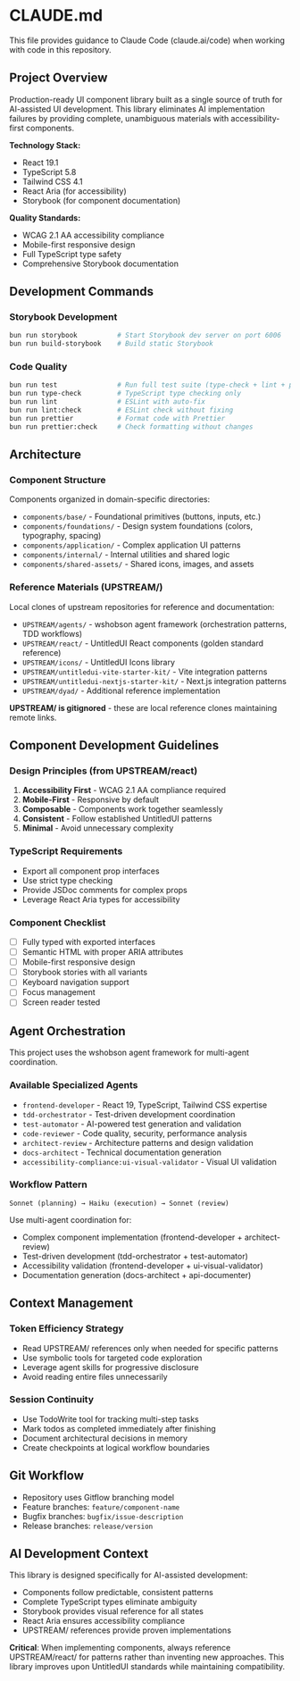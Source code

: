 # CLAUDE.md

This file provides guidance to Claude Code (claude.ai/code) when working with code in this repository.

## Project Overview

Production-ready UI component library built as a single source of truth for AI-assisted UI development. This library eliminates AI implementation failures by providing complete, unambiguous materials with accessibility-first components.

**Technology Stack:**

- React 19.1
- TypeScript 5.8
- Tailwind CSS 4.1
- React Aria (for accessibility)
- Storybook (for component documentation)

**Quality Standards:**

- WCAG 2.1 AA accessibility compliance
- Mobile-first responsive design
- Full TypeScript type safety
- Comprehensive Storybook documentation

## Development Commands

### Storybook Development

```bash
bun run storybook          # Start Storybook dev server on port 6006
bun run build-storybook    # Build static Storybook
```

### Code Quality

```bash
bun run test               # Run full test suite (type-check + lint + prettier)
bun run type-check         # TypeScript type checking only
bun run lint               # ESLint with auto-fix
bun run lint:check         # ESLint check without fixing
bun run prettier           # Format code with Prettier
bun run prettier:check     # Check formatting without changes
```

## Architecture

### Component Structure

Components organized in domain-specific directories:

- `components/base/` - Foundational primitives (buttons, inputs, etc.)
- `components/foundations/` - Design system foundations (colors, typography, spacing)
- `components/application/` - Complex application UI patterns
- `components/internal/` - Internal utilities and shared logic
- `components/shared-assets/` - Shared icons, images, and assets

### Reference Materials (UPSTREAM/)

Local clones of upstream repositories for reference and documentation:

- `UPSTREAM/agents/` - wshobson agent framework (orchestration patterns, TDD workflows)
- `UPSTREAM/react/` - UntitledUI React components (golden standard reference)
- `UPSTREAM/icons/` - UntitledUI Icons library
- `UPSTREAM/untitledui-vite-starter-kit/` - Vite integration patterns
- `UPSTREAM/untitledui-nextjs-starter-kit/` - Next.js integration patterns
- `UPSTREAM/dyad/` - Additional reference implementation

**UPSTREAM/ is gitignored** - these are local reference clones maintaining remote links.

## Component Development Guidelines

### Design Principles (from UPSTREAM/react)

1. **Accessibility First** - WCAG 2.1 AA compliance required
2. **Mobile-First** - Responsive by default
3. **Composable** - Components work together seamlessly
4. **Consistent** - Follow established UntitledUI patterns
5. **Minimal** - Avoid unnecessary complexity

### TypeScript Requirements

- Export all component prop interfaces
- Use strict type checking
- Provide JSDoc comments for complex props
- Leverage React Aria types for accessibility

### Component Checklist

- [ ] Fully typed with exported interfaces
- [ ] Semantic HTML with proper ARIA attributes
- [ ] Mobile-first responsive design
- [ ] Storybook stories with all variants
- [ ] Keyboard navigation support
- [ ] Focus management
- [ ] Screen reader tested

## Agent Orchestration

This project uses the wshobson agent framework for multi-agent coordination.

### Available Specialized Agents

- `frontend-developer` - React 19, TypeScript, Tailwind CSS expertise
- `tdd-orchestrator` - Test-driven development coordination
- `test-automator` - AI-powered test generation and validation
- `code-reviewer` - Code quality, security, performance analysis
- `architect-review` - Architecture patterns and design validation
- `docs-architect` - Technical documentation generation
- `accessibility-compliance:ui-visual-validator` - Visual UI validation

### Workflow Pattern

```
Sonnet (planning) → Haiku (execution) → Sonnet (review)
```

Use multi-agent coordination for:

- Complex component implementation (frontend-developer + architect-review)
- Test-driven development (tdd-orchestrator + test-automator)
- Accessibility validation (frontend-developer + ui-visual-validator)
- Documentation generation (docs-architect + api-documenter)

## Context Management

### Token Efficiency Strategy

- Read UPSTREAM/ references only when needed for specific patterns
- Use symbolic tools for targeted code exploration
- Leverage agent skills for progressive disclosure
- Avoid reading entire files unnecessarily

### Session Continuity

- Use TodoWrite tool for tracking multi-step tasks
- Mark todos as completed immediately after finishing
- Document architectural decisions in memory
- Create checkpoints at logical workflow boundaries

## Git Workflow

- Repository uses Gitflow branching model
- Feature branches: `feature/component-name`
- Bugfix branches: `bugfix/issue-description`
- Release branches: `release/version`

## AI Development Context

This library is designed specifically for AI-assisted development:

- Components follow predictable, consistent patterns
- Complete TypeScript types eliminate ambiguity
- Storybook provides visual reference for all states
- React Aria ensures accessibility compliance
- UPSTREAM/ references provide proven implementations

**Critical**: When implementing components, always reference UPSTREAM/react/ for patterns rather than inventing new approaches. This library improves upon UntitledUI standards while maintaining compatibility.
